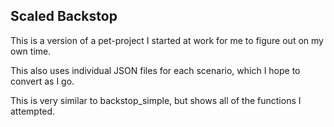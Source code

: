 ## Scaled Backstop
This is a version of a pet-project I started at work for me to figure out on my own time.

This also uses individual JSON files for each scenario, which I hope to convert as I go.

This is very similar to backstop_simple, but shows all of the functions I attempted. 